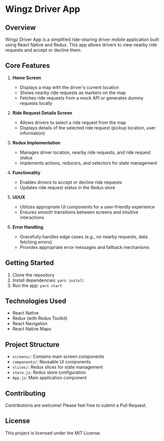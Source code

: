 # Wingz Driver App

## Overview

Wingz Driver App is a simplified ride-sharing driver mobile application built using React Native and Redux. This app allows drivers to view nearby ride requests and accept or decline them.

## Core Features

1. **Home Screen**
   - Displays a map with the driver's current location
   - Shows nearby ride requests as markers on the map
   - Fetches ride requests from a mock API or generates dummy requests locally

2. **Ride Request Details Screen**
   - Allows drivers to select a ride request from the map
   - Displays details of the selected ride request (pickup location, user information)

3. **Redux Implementation**
   - Manages driver location, nearby ride requests, and ride request status
   - Implements actions, reducers, and selectors for state management

4. **Functionality**
   - Enables drivers to accept or decline ride requests
   - Updates ride request status in the Redux store

5. **UI/UX**
   - Utilizes appropriate UI components for a user-friendly experience
   - Ensures smooth transitions between screens and intuitive interactions

6. **Error Handling**
   - Gracefully handles edge cases (e.g., no nearby requests, data fetching errors)
   - Provides appropriate error messages and fallback mechanisms

## Getting Started

1. Clone the repository
2. Install dependencies: `yarn install`
3. Run the app: `yarn start`

## Technologies Used

- React Native
- Redux (with Redux Toolkit)
- React Navigation
- React Native Maps

## Project Structure

- `screens/`: Contains main screen components
- `components/`: Reusable UI components
- `slices/`: Redux slices for state management
- `store.js`: Redux store configuration
- `App.js`: Main application component

## Contributing

Contributions are welcome! Please feel free to submit a Pull Request.

## License

This project is licensed under the MIT License.
